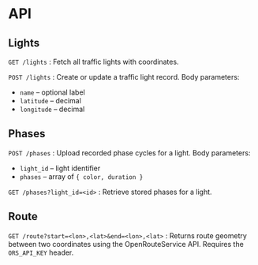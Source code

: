 # API

## Lights

`GET /lights`
: Fetch all traffic lights with coordinates.

`POST /lights`
: Create or update a traffic light record. Body parameters:
  - `name` – optional label
  - `latitude` – decimal
  - `longitude` – decimal

## Phases

`POST /phases`
: Upload recorded phase cycles for a light. Body parameters:
  - `light_id` – light identifier
  - `phases` – array of `{ color, duration }`

`GET /phases?light_id=<id>`
: Retrieve stored phases for a light.

## Route

`GET /route?start=<lon>,<lat>&end=<lon>,<lat>`
: Returns route geometry between two coordinates using the OpenRouteService API. Requires the `ORS_API_KEY` header.
